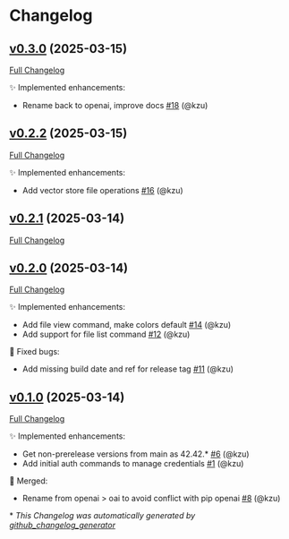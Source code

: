 # Changelog

## [v0.3.0](https://github.com/devlooped/dotnet-openai/tree/v0.3.0) (2025-03-15)

[Full Changelog](https://github.com/devlooped/dotnet-openai/compare/v0.2.2...v0.3.0)

:sparkles: Implemented enhancements:

- Rename back to openai, improve docs [\#18](https://github.com/devlooped/dotnet-openai/pull/18) (@kzu)

## [v0.2.2](https://github.com/devlooped/dotnet-openai/tree/v0.2.2) (2025-03-15)

[Full Changelog](https://github.com/devlooped/dotnet-openai/compare/v0.2.1...v0.2.2)

:sparkles: Implemented enhancements:

- Add vector store file operations [\#16](https://github.com/devlooped/dotnet-openai/pull/16) (@kzu)

## [v0.2.1](https://github.com/devlooped/dotnet-openai/tree/v0.2.1) (2025-03-14)

[Full Changelog](https://github.com/devlooped/dotnet-openai/compare/v0.2.0...v0.2.1)

## [v0.2.0](https://github.com/devlooped/dotnet-openai/tree/v0.2.0) (2025-03-14)

[Full Changelog](https://github.com/devlooped/dotnet-openai/compare/v0.1.0...v0.2.0)

:sparkles: Implemented enhancements:

- Add file view command, make colors default [\#14](https://github.com/devlooped/dotnet-openai/pull/14) (@kzu)
- Add support for file list command [\#12](https://github.com/devlooped/dotnet-openai/pull/12) (@kzu)

:bug: Fixed bugs:

- Add missing build date and ref for release tag [\#11](https://github.com/devlooped/dotnet-openai/pull/11) (@kzu)

## [v0.1.0](https://github.com/devlooped/dotnet-openai/tree/v0.1.0) (2025-03-14)

[Full Changelog](https://github.com/devlooped/dotnet-openai/compare/feb6a49b66f6169413fefc607bb70555c38e4caa...v0.1.0)

:sparkles: Implemented enhancements:

- Get non-prerelease versions from main as 42.42.\* [\#6](https://github.com/devlooped/dotnet-openai/pull/6) (@kzu)
- Add initial auth commands to manage credentials [\#1](https://github.com/devlooped/dotnet-openai/pull/1) (@kzu)

:twisted_rightwards_arrows: Merged:

- Rename from openai \> oai to avoid conflict with pip openai [\#8](https://github.com/devlooped/dotnet-openai/pull/8) (@kzu)



\* *This Changelog was automatically generated by [github_changelog_generator](https://github.com/github-changelog-generator/github-changelog-generator)*
